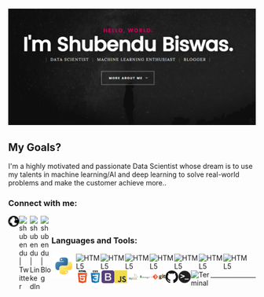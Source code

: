 <a href="https://shubendu.netlify.app/" rel="some text">![FOO](https://github.com/shubendu/Extra_Files/blob/main/pp.jpg)</a>


## My Goals?

I'm a highly motivated and passionate Data Scientist whose dream is to use my talents in machine learning/AI and deep learning to solve real-world problems and make the customer achieve more..


### Connect with me:

[<img align="left" alt="https://shubendu.netlify.app/" width="22px" src="https://raw.githubusercontent.com/iconic/open-iconic/master/svg/globe.svg" />][website]
[<img align="left" alt="shubendu | Twitter" width="22px" src="https://cdn.jsdelivr.net/npm/simple-icons@v3/icons/twitter.svg" />][twitter]
[<img align="left" alt="shubendu | LinkedIn" width="22px" src="https://cdn.jsdelivr.net/npm/simple-icons@v3/icons/linkedin.svg" />][linkedin]
[<img align="left" alt="shubendu | Blog" width="22px" src="https://cdn.jsdelivr.net/npm/simple-icons@3.13.0/icons/blogger.svg" />][blog]


<br />

### Languages and Tools:

[<img align="left" alt="HTML5" width="50px" src="https://raw.githubusercontent.com/github/explore/80688e429a7d4ef2fca1e82350fe8e3517d3494d/topics/python/python.png" />][website]

[<img align="left" alt="HTML5" width="50px" src="https://miro.medium.com/max/4000/0*4Z6mwORGhtSAgeQ2.png"/>][website]

[<img align="left" alt="HTML5" width="50px" src="https://s3.amazonaws.com/keras.io/img/keras-logo-2018-large-1200.png"/>][website]

[<img align="left" alt="HTML5" width="50px" src="https://upload.wikimedia.org/wikipedia/commons/9/96/Pytorch_logo.png"/>][website]

[<img align="left" alt="HTML5" width="50px" src="https://www.vhv.rs/dpng/d/38-384674_opencv-logo-png-transparent-png.png"/>][website]

[<img align="left" alt="HTML5" width="50px" src="https://upload.wikimedia.org/wikipedia/commons/1/18/ISO_C%2B%2B_Logo.svg"/>][website]

[<img align="left" alt="HTML5" width="50px" src="https://banner2.cleanpng.com/20180526/oqt/kisspng-microsoft-sql-server-mysql-database-logo-5b098c6ebad6d7.7316225815273524307653.jpg"/>][website]

[<img align="left" alt="HTML5" width="50px" src="https://upload.wikimedia.org/wikipedia/commons/1/18/ISO_C%2B%2B_Logo.svg"/>][website]







[<img align="left" alt="HTML5" width="26px" src="https://raw.githubusercontent.com/github/explore/80688e429a7d4ef2fca1e82350fe8e3517d3494d/topics/html/html.png" />][website]
[<img align="left" alt="CSS3" width="26px" src="https://raw.githubusercontent.com/github/explore/80688e429a7d4ef2fca1e82350fe8e3517d3494d/topics/css/css.png" />][website]
[<img align="left" alt="Bootstrap" width="26px" src="https://raw.githubusercontent.com/github/explore/80688e429a7d4ef2fca1e82350fe8e3517d3494d/topics/bootstrap/bootstrap.png" />][website]
[<img align="left" alt="JavaScript" width="26px" src="https://raw.githubusercontent.com/github/explore/80688e429a7d4ef2fca1e82350fe8e3517d3494d/topics/javascript/javascript.png" />][website]
[<img align="left" alt="MySQL" width="26px" src="https://raw.githubusercontent.com/github/explore/80688e429a7d4ef2fca1e82350fe8e3517d3494d/topics/mysql/mysql.png" />][website]
[<img align="left" alt="MongoDB" width="26px" src="https://raw.githubusercontent.com/github/explore/80688e429a7d4ef2fca1e82350fe8e3517d3494d/topics/mongodb/mongodb.png" />][website]
[<img align="left" alt="Git" width="26px" src="https://raw.githubusercontent.com/github/explore/80688e429a7d4ef2fca1e82350fe8e3517d3494d/topics/git/git.png" />][website]
[<img align="left" alt="GitHub" width="26px" src="https://raw.githubusercontent.com/github/explore/78df643247d429f6cc873026c0622819ad797942/topics/github/github.png" />][website]
[<img align="left" alt="Terminal" width="26px" src="https://raw.githubusercontent.com/github/explore/80688e429a7d4ef2fca1e82350fe8e3517d3494d/topics/terminal/terminal.png" />][website]
[<img align="left" alt="Terminal" width="40px" src="https://www.freepngdesign.com/content/uploads/images/tableau-software-5070.png" />][website]

<br />
<br />

---

[website]: https://shubendu.netlify.app/
[twitter]: https://twitter.com/BiswasShubendu
[linkedin]: https://www.linkedin.com/in/shubendubiswas/
[blog]: https://shubendu.github.io/


<!--
**shubendu/shubendu** is a ✨ _special_ ✨ repository because its `README.md` (this file) appears on your GitHub profile.


